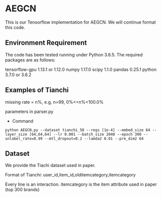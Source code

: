 # AEGCN
This is our Tensorflow implementation for AEGCN. We will continue format this code.

## Environment Requirement
The code has been tested running under Python 3.6.5. The required packages are as follows:

tensorflow-gpu 1.13.1 or 1.12.0
numpy 1.17.0
scipy 1.1.0
pandas 0.25.1
python 3.7.0 or 3.6.2

## Examples of Tianchi 
missing rate = n%, e.g, n=99, 0%<=n%<100.0%

parameters in parser.py

* Command
```
python AEGCN.py --dataset tianchi_58 --regs [1e-4] --embed_size 64 --layer_size [64,64,64] --lr 0.001 --batch_size 2048 --epoch 300 --unlabel_rate=0.99 --mtl_dropout=0.2 --lamda2 0.01 --pre_dim2 64
```

## Dataset

We provide the Tiachi dataset used in paper.

Format of Tianchi: user_id,item_id,olditemcategory,itemcategory

Every line is an interaction. itemcategory is the item attribute used in paper (top 300 brands)


